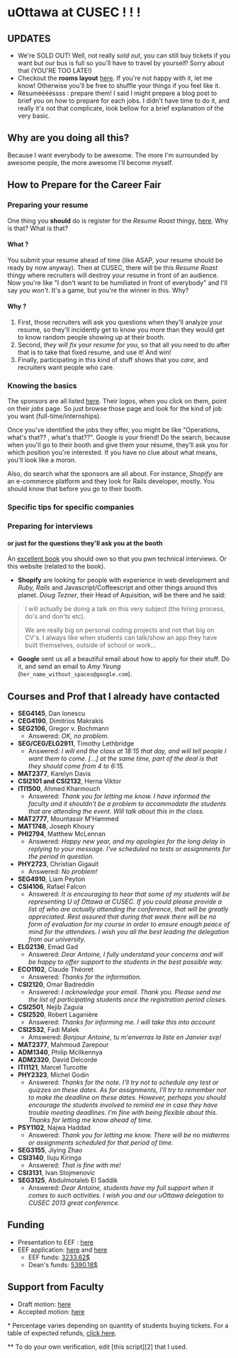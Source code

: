 # uOttawa at CUSEC ! ! !

## UPDATES

* We're SOLD OUT!  Well, not really _sold out_, you can still buy tickets if you want but our bus is full so you'll have to travel by yourself!  Sorry about that (YOU'RE TOO LATE!)
* Checkout the __rooms layout__ [here][1].  If you're not happy with it, let me know!  Otherwise you'll be free to shuffle your things if you feel like it.
* Résumééééssss : prepare them!  I said I might prepare a blog post to brief you on how to prepare for each jobs.  I didn't have time to do it, and really it's not that complicate, look bellow for a brief explanation of the very basic.

[1]: https://github.com/aybabtme/uOttawa-at-CUSEC/blob/master/Rooms.md

## Why are you doing all this?

Because I want everybody to be awesome.  The more I'm surrounded by awesome people, the more awesome I'll become myself.

## How to Prepare for the Career Fair

### Preparing your resume
One thing you __should__ do is register for the _Resume Roast_ thingy, [here][10].  Why is that?  What is that?

#### What ?
You submit your resume ahead of time (like ASAP, your resume should be ready by now anyway).  Then at CUSEC, there will be this _Resume Roast_ thingy where recruiters will destroy your resume in front of an audience.  Now you're like "I don't want to be humiliated in front of everybody" and I'll say _you won't_.  It's a game, but you're the winner in this. Why?

#### Why ?

1. First, those recruiters will ask you questions when they'll analyze your resume, so they'll incidently get to know you more than they would get to know random people showing up at their booth.
2. Second, _they will fix your resume for you_, so that all you need to do after that is to take that fixed resume, and use it!  And win!
3. Finally, participating in this kind of stuff shows that you _care_, and recruiters want people who care.

### Knowing the basics

The sponsors are all listed [here][11].  Their logos, when you click on them, point on their _jobs_ page.  So just browse those page and look for the kind of job you want (full-time/internships).

Once you've identified the jobs they offer, you might be like "Operations, what's that?? _<insert title>_, what's that??".  Google is your friend!  Do the search, because when you'll go to their booth and give them your résumé, they'll ask you for which position you're interested.  If you have no clue about what _<insert title>_ means, you'll look like a moron.

Also, do search what the sponsors are all about.  For instance, _Shopify_ are an e-commerce platform and they look for Rails developer, mostly.  You should know that before you go to their booth.

[10]: http://2013.cusec.net/resume-roast/
[11]: http://2013.cusec.net/sponsors/

### Specific tips for specific companies

### Preparing for interviews
#### or just for the questions they'll ask you at the booth

An [excellent book][9] you should own so that you pwn technical interviews. Or this website (related to the book).

* __Shopify__ are looking for people with experience in web development and _Ruby, Rails_ and Javascript/Coffeescript and other things around this planet.  _Doug Tezner_, their Head of Aquisition, will be there and he said:

> I will actually be doing a talk on this very subject (the hiring process, do's and don'ts etc).
>
> We are really big on personal coding projects and not that big on CV's.  I always like when students can talk/show an app they have built themselves, outside of school or work…

* __Google__ sent us all a beautiful email about how to apply for their stuff.  Do it, and send an email to _Amy Yeung_ (`her_name_without_spaces@google.com`).

[9]: http://www.amazon.com/Cracking-Coding-Interview-Programming-Questions/dp/098478280X
[12]: http://www.careercup.com/page

## Courses and Prof that I __already__ have contacted

* __SEG4145__, Dan Ionescu
* __CEG4190__, Dimitrios Makrakis
* __SEG2106__, Gregor v. Bochmann
   * Answered: _OK, no problem._
* __SEG/CEG/ELG2911__, Timothy Lethbridge
   * Answered: _I will end the class at 18:15 that day, and will tell people I want them to come. [...] at the same time, part of the deal is that they should come from 4 to 6:15._
* __MAT2377__, Karelyn Davis
* __CSI2101 and CSI2132__, Herna Viktor
* __ITI1500__, Ahmed Kharmouch
    * Answered: _Thank you for letting me know. I have informed the faculty and it shouldn't be a problem to accommodate the students that are attending the event. Will talk about this in the class._ 
* __MAT2777__, Mountassir M'Hammed
* __MAT1748__, Joseph Khoury 
* __PHI2794__, Matthew McLennan
    * Answered: _Happy new year, and my apologies for the long delay in replying to your message. I've scheduled no tests or assignments for the period in question._
* __PHY2723__, Christian Gigault
    * Answered: _No problem!_
* __SEG4910__, Liam Peyton
* __CSI4106__, Rafael Falcon
    * Answered: _It is encouraging to hear that some of my students will be representing U of Ottawa at CUSEC. If you could please provide a list of who are actually attending the conference, that will be greatly appreciated. Rest assured that during that week there will be no form of evaluation for my course in order to ensure enough peace of mind for the attendees. I wish you all the best leading the delegation from our university._
* __ELG2136__, Emad Gad 
    * Answered: _Dear Antoine, I fully understand your concerns and will be happy to offer support to the students in the best possible way._
* __ECO1102__, Claude Théoret
    * Answered: _Thanks for the information._
* __CSI2120__, Omar Badreddin
    * Answered: _I acknowledge your email. Thank you. Please send me the list of participating students once the registration period closes._
* __CSI2501__, Nejib Zaguia 
* __CSI2520__, Robert Laganière
    * Answered: _Thanks for informing me. I will take this into account_
* __CSI2532__, Fadi Malek
    * Amswered: _Bonjour Antoine, tu m'enverras la liste en Janvier svp!_
* __MAT2377__, Mahmoud Zarepour  
* __ADM1340__, Philip McIlkennya 
* __ADM2320__, David Delcorde    
* __ITI1121__, Marcel Turcotte 
* __PHY2323__, Michel Godin
    * Answered: _Thanks for the note.  I'll try not to schedule any test or quizzes on these dates.  As for assignments, I'll try to remember not to make the deadline on these dates.  However, perhaps you should encourage the students involved to remind me in case they have trouble meeting deadlines.  I'm fine with being flexible about this. Thanks for letting me know ahead of time._
* __PSY1102__, Najwa Haddad    
    * Answered: _Thank you for letting me know. There will be no midterms or assignments scheduled for that period of time._
* __SEG3155__, Jiying Zhao             
* __CSI3140__, Iluju Kiringa
    * Answered: _That is fine with me!_
* __CSI3131__, Ivan Stojmenovic        
* __SEG3125__, Abdulmotaleb El Saddik
    * Answered: _Dear Antoine, students have my full support when it comes to such activities. I wish you and our uOttawa delegation to CUSEC 2013 great conference._

## Funding

* Presentation to EEF : [here][7]
* EEF application: [here][3] and [here][4]
  * EEF funds: [3233.62$][5]
  * Dean's funds: [5390.18$][6]

## Support from Faculty

* Draft motion: [here][8]
* Accepted motion: [here][9]


\* Percentage varies depending on quantity of students buying tickets.  For a table of expected refunds, [click here][1].

\** To do your own verification, edit [this script][2] that I used.

[3]: https://github.com/aybabtme/uOttawa-at-CUSEC/blob/master/politics/funding/EEF.md
[4]: https://github.com/aybabtme/uOttawa-at-CUSEC/blob/master/politics/funding/EEF_Form.pdf
[5]: https://github.com/aybabtme/uOttawa-at-CUSEC/blob/master/politics/funding/EEF_Results_CUSEC.pdf
[6]: https://github.com/aybabtme/uOttawa-at-CUSEC/blob/master/politics/funding/EEF_Results_(Dean)_CUSEC.pdf
[7]: https://github.com/aybabtme/uOttawa-at-CUSEC/blob/master/politics/funding/eef_presentation.pdf
[8]: https://github.com/aybabtme/uOttawa-at-CUSEC/blob/master/politics/faculty_council_motion/draft_motion.md
[9]: https://github.com/aybabtme/uOttawa-at-CUSEC/blob/master/politics/faculty_council_motion/2012-04FacultyCouncilMinutes-Oct16.pdf

